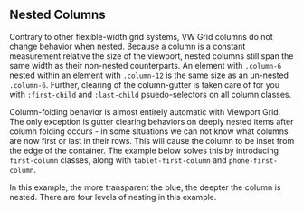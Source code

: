 ## Nested Columns

Contrary to other flexible-width grid systems, VW Grid columns do not change behavior when nested. Because a column is a constant measurement relative the size of the viewport, nested columns still span the same width as their non-nested counterparts. An element with `.column-6` nested within an element with `.column-12` is the same size as an un-nested `.column-6`. Further, clearing of the column-gutter is taken care of for you with `:first-child` and `:last-child` psuedo-selectors on all column classes.

Column-folding behavior is almost entirely automatic with Viewport Grid. The only exception is gutter clearing behaviors on deeply nested items after column folding occurs - in some situations we can not know what columns are now first or last in their rows. This will cause the column to be inset from the edge of the container. The example below solves this by introducing `first-column` classes, along with `tablet-first-column` and `phone-first-column`.

In this example, the more transparent the blue, the deepter the column is nested. There are four levels of nesting in this example.